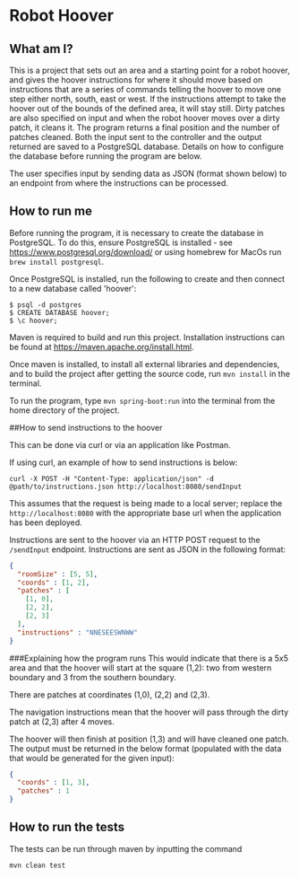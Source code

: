 # Robot Hoover

## What am I?
This is a project that sets out an area and a starting point for a robot hoover, and gives the hoover instructions for where it should move based on instructions that are a series of commands telling the hoover to move one step either north, south, east or west.
If the instructions attempt to take the hoover out of the bounds of the defined area, it will stay still.
Dirty patches are also specified on input and when the robot hoover moves over a dirty patch, it cleans it.
The program returns a final position and the number of patches cleaned.
Both the input sent to the controller and the output returned are saved to a PostgreSQL database. Details on how to configure the database before running the program are below. 

The user specifies input by sending data as JSON (format shown below) to an endpoint from where the instructions can be processed.

## How to run me

Before running the program, it is necessary to create the database in PostgreSQL. To do this, ensure PostgreSQL is installed - see https://www.postgresql.org/download/ or using homebrew for MacOs run `brew install postgresql`.

Once PostgreSQL is installed, run the following to create and then connect to a new database called 'hoover':

```
$ psql -d postgres
$ CREATE DATABASE hoover;
$ \c hoover;
```

Maven is required to build and run this project. Installation instructions can be found at https://maven.apache.org/install.html.

Once maven is installed, to install all external libraries and dependencies, and to build the project after getting the source code, run `mvn install` in the terminal.

To run the program, type 
`mvn spring-boot:run` 
into the terminal from the home directory of the project.

##How to send instructions to the hoover
 
This can be done via curl or via an application like Postman.

If using curl, an example of how to send instructions is below:

```
curl -X POST -H "Content-Type: application/json" -d @path/to/instructions.json http://localhost:8080/sendInput
```
This assumes that the request is being made to a local server; replace the `http://localhost:8080` with the appropriate base url when the application has been deployed.

Instructions are sent to the hoover via an HTTP POST request to the `/sendInput` endpoint. Instructions are sent as JSON in the following format:


```json
{
  "roomSize" : [5, 5],
  "coords" : [1, 2],
  "patches" : [
    [1, 0],
    [2, 2],
    [2, 3]
  ],
  "instructions" : "NNESEESWNWW"
}
```

###Explaining how the program runs 
This would indicate that there is a 5x5 area and that the hoover will start at the square (1,2): two from western boundary and 3 from the southern boundary.

There are patches at coordinates (1,0), (2,2) and (2,3).

The navigation instructions mean that the hoover will pass through the dirty patch at (2,3) after 4 moves.

The hoover will then finish at position (1,3) and will have cleaned one patch.
The output must be returned in the below format (populated with the data that would be generated for the given input):

```json
{
  "coords" : [1, 3],
  "patches" : 1
}
```

## How to run the tests

The tests can be run through maven by inputting the command 
```
mvn clean test
```
